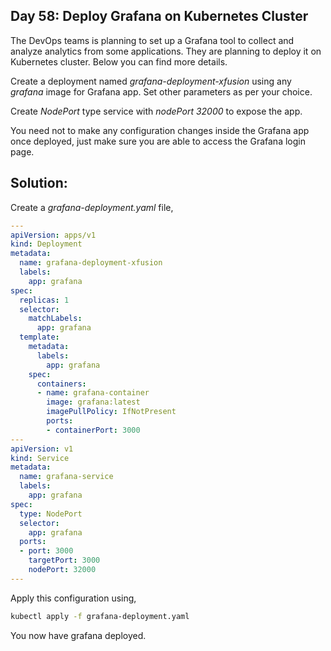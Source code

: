 ## Day 58: Deploy Grafana on Kubernetes Cluster

The DevOps teams is planning to set up a Grafana tool to collect and analyze analytics from some applications. They are planning to deploy it on Kubernetes cluster. Below you can find more details.

Create a deployment named *grafana-deployment-xfusion* using any *grafana* image for Grafana app. Set other parameters as per your choice.

Create *NodePort* type service with *nodePort* *32000* to expose the app.

You need not to make any configuration changes inside the Grafana app once deployed, just make sure you are able to access the Grafana login page.

## Solution:

Create a *grafana-deployment.yaml* file,

```yaml
---
apiVersion: apps/v1
kind: Deployment
metadata:
  name: grafana-deployment-xfusion
  labels:
    app: grafana
spec:
  replicas: 1
  selector:
    matchLabels:
      app: grafana
  template:
    metadata:
      labels:
        app: grafana
    spec:
      containers:
      - name: grafana-container
        image: grafana:latest
        imagePullPolicy: IfNotPresent
        ports:
        - containerPort: 3000
---
apiVersion: v1
kind: Service
metadata:
  name: grafana-service
  labels:
    app: grafana
spec:
  type: NodePort
  selector:
    app: grafana
  ports:
  - port: 3000
    targetPort: 3000
    nodePort: 32000
---
```

Apply this configuration using,

```bash
kubectl apply -f grafana-deployment.yaml
```

You now have grafana deployed.
